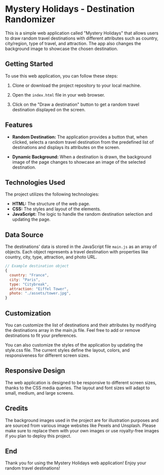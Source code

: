 # Mystery Holidays - Destination Randomizer

This is a simple web application called "Mystery Holidays" that allows users to draw random travel destinations with different attributes such as country, city/region, type of travel, and attraction. The app also changes the background image to showcase the chosen destination.

## Getting Started

To use this web application, you can follow these steps:

1. Clone or download the project repository to your local machine.

2. Open the `index.html` file in your web browser.

3. Click on the "Draw a destination" button to get a random travel destination displayed on the screen.

## Features

- **Random Destination:** The application provides a button that, when clicked, selects a random travel destination from the predefined list of destinations and displays its attributes on the screen.

- **Dynamic Background:** When a destination is drawn, the background image of the page changes to showcase an image of the selected destination.

## Technologies Used

The project utilizes the following technologies:

- **HTML:** The structure of the web page.
- **CSS:** The styles and layout of the elements.
- **JavaScript:** The logic to handle the random destination selection and updating the page.

## Data Source

The destinations' data is stored in the JavaScript file `main.js` as an array of objects. Each object represents a travel destination with properties like country, city, type, attraction, and photo URL.

```js
// Example destination object
{
  country: "France",
  city: "Paris",
  type: "Citybreak",
  attraction: "Eiffel Tower",
  photo: "./assets/tower.jpg",
}
```

## Customization

You can customize the list of destinations and their attributes by modifying the destinations array in the main.js file. Feel free to add or remove destinations to fit your preferences.

You can also customize the styles of the application by updating the style.css file. The current styles define the layout, colors, and responsiveness for different screen sizes.

## Responsive Design

The web application is designed to be responsive to different screen sizes, thanks to the CSS media queries. The layout and font sizes will adapt to small, medium, and large screens.

## Credits

The background images used in the project are for illustration purposes and are sourced from various image websites like Pexels and Unsplash. Please make sure to replace them with your own images or use royalty-free images if you plan to deploy this project.

## End

Thank you for using the Mystery Holidays web application! Enjoy your random travel destinations!
